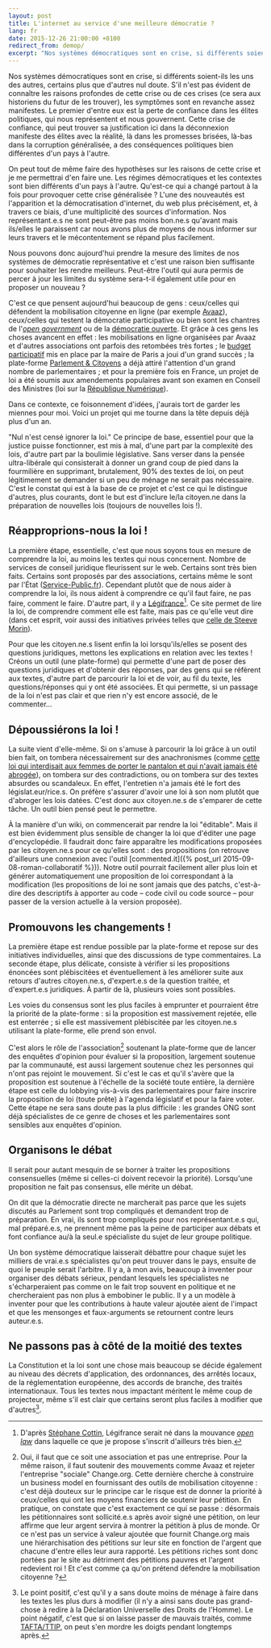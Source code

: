 ```yaml
---
layout: post
title: L'internet au service d'une meilleure démocratie ?
lang: fr
date: 2015-12-26 21:00:00 +0100
redirect_from: demop/
excerpt: "Nos systèmes démocratiques sont en crise, si différents soient-ils les uns des autres, certains plus que d'autres nul doute. S'il n'est pas évident de connaître les raisons profondes de cette crise ou de ces crises (ce sera aux historiens du futur de les trouver), les symptômes sont en revanche assez manifestes. Le premier d'entre eux est la perte de confiance dans les élites politiques, qui nous représentent et nous gouvernent. Cette crise de confiance, qui peut trouver sa justification ici dans la déconnexion manifeste des élites avec la réalité, là dans les promesses brisées, là-bas dans la corruption généralisée, a des conséquences politiques bien différentes d'un pays à l'autre."
---
```


Nos systèmes démocratiques sont en crise,
si différents soient-ils les uns des autres,
certains plus que d'autres nul doute.
S'il n'est pas évident de connaître les raisons profondes de cette crise
ou de ces crises (ce sera aux historiens du futur de les trouver),
les symptômes sont en revanche assez manifestes.
Le premier d'entre eux est la perte de confiance dans les élites politiques,
qui nous représentent et nous gouvernent. Cette crise de confiance,
qui peut trouver sa justification ici dans la déconnexion manifeste des élites
avec la réalité, là dans les promesses brisées,
là-bas dans la corruption généralisée,
a des conséquences politiques bien différentes d'un pays à l'autre.

On peut tout de même faire des hypothèses sur les raisons de cette crise
et je me permettrai d'en faire une. Les régimes démocratiques et les contextes
sont bien différents d'un pays à l'autre. Qu'est-ce qui a changé
partout à la fois pour provoquer cette crise généralisée ?
L'une des nouveautés est l'apparition et la démocratisation d'internet,
du web plus précisément,
et, à travers ce biais, d'une multiplicité des sources d'information.
Nos représentant.e.s ne sont peut-être pas moins bon.ne.s qu'avant mais
ils/elles le paraissent car nous avons plus de moyens de nous informer
sur leurs travers et le mécontentement se répand plus facilement.

Nous pouvons donc aujourd'hui prendre la mesure des limites de nos systèmes
de démocratie représentative et c'est une raison bien suffisante
pour souhaiter les rendre meilleurs.
Peut-être l'outil qui aura permis de percer à jour les limites du système
sera-t-il également utile pour en proposer un nouveau ?

C'est ce que pensent aujourd'hui beaucoup de gens :
ceux/celles qui défendent la mobilisation citoyenne en ligne
(par exemple [Avaaz](https://fr.wikipedia.org/wiki/Avaaz.org)),
ceux/celles qui testent la démocratie participative
ou bien sont les chantres de
l'[*open government*](https://fr.wikipedia.org/wiki/Partenariat_pour_un_gouvernement_ouvert)
ou de la [démocratie ouverte](https://fr.wikipedia.org/wiki/Gouvernement_ouvert).
Et grâce à ces gens les choses avancent en effet :
les mobilisations en ligne organisées par Avaaz et d'autres associations
ont parfois des retombées très fortes ;
le [budget participatif](https://budgetparticipatif.paris.fr/bp/)
mis en place par la maire de Paris a joui d'un grand succès ;
la plate-forme [Parlement & Citoyens](https://www.parlement-et-citoyens.fr/)
a déjà attiré l'attention d'un grand nombre de parlementaires ;
et pour la première fois en France,
un projet de loi a été soumis aux amendements populaires
avant son examen en Conseil des Ministres (loi sur la
[République Numérique](https://www.republique-numerique.fr/)).

Dans ce contexte, ce foisonnement d'idées,
j'aurais tort de garder les miennes pour moi.
Voici un projet qui me tourne dans la tête depuis déjà plus d'un an.

"Nul n'est censé ignorer la loi."
Ce principe de base, essentiel pour que la justice puisse fonctionner,
est mis à mal, d'une part par la complexité des lois,
d'autre part par la boulimie législative.
Sans verser dans la pensée ultra-libérale qui consisterait
à donner un grand coup de pied dans la fourmilière en supprimant,
brutalement, 90% des textes de loi,
on peut légitimement se demander si un peu de ménage ne serait pas nécessaire.
C'est le constat qui est à la base de ce projet
et c'est ce qui le distingue d'autres, plus courants,
dont le but est d'inclure le/la citoyen.ne
dans la préparation de nouvelles lois (toujours de nouvelles lois !).

## Réapproprions-nous la loi !

La première étape, essentielle,
c'est que nous soyons tous en mesure de comprendre la loi,
au moins les textes qui nous concernent.
Nombre de services de conseil juridique fleurissent sur le web.
Certains sont très bien faits. Certains sont proposés par des associations,
certains même le sont par l'État
([Service-Public.fr](https://www.service-public.fr/)).
Cependant plutôt que de nous aider à comprendre la loi,
ils nous aident à comprendre ce qu'il faut faire, ne pas faire,
comment le faire. D'autre part, il y a
[Légifrance](https://fr.wikipedia.org/wiki/Légifrance)[^legifrance].
Ce site permet de lire la loi, de comprendre comment elle est faite,
mais pas ce qu'elle veut dire (dans cet esprit,
voir aussi des initiatives privées telles que
[celle de Steeve Morin](http://www.lemonde.fr/pixels/article/2015/04/08/des-outils-informatiques-pour-decoder-le-code-civil_4611174_4408996.html)).

Pour que les citoyen.ne.s lisent enfin la loi
lorsqu'ils/elles se posent des questions juridiques,
mettons les explications en relation avec les textes !
Créons un outil (une plate-forme) qui permette
d'une part de poser des questions juridiques et d'obtenir des réponses,
par des gens qui se réfèrent aux textes,
d'autre part de parcourir la loi et de voir, au fil du texte,
les questions/réponses qui y ont été associées.
Et qui permette, si un passage de la loi n'est pas clair
et que rien n'y est encore associé, de le commenter…

## Dépoussiérons la loi !

La suite vient d'elle-même.
Si on s'amuse à parcourir la loi grâce à un outil bien fait,
on tombera nécessairement sur des anachronismes
(comme [cette loi qui interdisait aux femmes de porter le pantalon et qui n'avait jamais été abrogée](http://www.senat.fr/questions/base/2012/qSEQ120700692.html)),
on tombera sur des contradictions,
ou on tombera sur des textes absurdes ou scandaleux.
En effet, l'entretien n'a jamais été le fort des législat.eur/rice.s.
On préfère s'assurer d'avoir une loi à son nom
plutôt que d'abroger les lois datées.
C'est donc aux citoyen.ne.s de s'emparer de cette tâche.
Un outil bien pensé peut le permettre.

À la manière d'un wiki, on commencerait par rendre la loi "éditable".
Mais il est bien évidemment plus  sensible de changer la loi
que d'éditer une page d'encyclopédie.
Il faudrait donc faire apparaître les modifications
proposées par les citoyen.ne.s pour ce qu'elles sont : des propositions
(on retrouve d'ailleurs une connexion avec l'outil [commented.it]({% post_url 2015-09-08-roman-collaboratif %})).
Notre outil pourrait facilement aller plus loin et
générer automatiquement une proposition de loi
correspondant à la modification (les propositions de loi ne sont jamais que
des patchs, c'est-à-dire des descriptifs à apporter au code
– code civil ou code source – pour passer de la version actuelle
à la version proposée).

## Promouvons les changements !

La première étape est rendue possible par la plate-forme et
repose sur des initiatives individuelles,
ainsi que des discussions de type commentaires.
La seconde étape, plus délicate, consiste à vérifier
si les propositions énoncées sont plébiscitées et éventuellement
à les améliorer suite aux retours d'autres citoyen.ne.s,
d'expert.e.s de la question traitée, et d'expert.e.s juridiques.
À partir de là, plusieurs voies sont possibles.

Les voies du consensus sont les plus faciles à emprunter et
pourraient être la priorité de la plate-forme :
si la proposition est massivement rejetée, elle est enterrée ;
si elle est massivement plébiscitée par les citoyen.ne.s
utilisant la plate-forme, elle prend son envol.

C'est alors le rôle de l'association[^association]
soutenant la plate-forme que de lancer des enquêtes d'opinion
pour évaluer si la proposition, largement soutenue par la communauté,
est aussi largement soutenue chez les personnes
qui n'ont pas rejoint le mouvement.
Si c'est le cas et qu'il s'avère que la proposition est soutenue
à l'échelle de la société toute entière,
la dernière étape est celle du lobbying vis-à-vis des parlementaires
pour faire inscrire la proposition de loi (toute prête) à l'agenda législatif
et pour la faire voter.
Cette étape ne sera sans doute pas la plus difficile :
les grandes ONG sont déjà spécialistes de ce genre de choses et
les parlementaires sont sensibles aux enquêtes d'opinion.

## Organisons le débat

Il serait pour autant mesquin de se borner à traiter les propositions
consensuelles (même si celles-ci doivent recevoir la priorité).
Lorsqu'une proposition ne fait pas consensus, elle mérite un débat.

On dit que la démocratie directe ne marcherait pas
parce que les sujets discutés au Parlement sont trop compliqués et
demandent trop de préparation.
En vrai, ils sont trop compliqués pour nos représentant.e.s
qui, mal préparé.e.s, ne prennent même pas la peine de participer aux débats
et font confiance au/à la seul.e spécialiste du sujet de leur groupe politique.

Un bon système démocratique laisserait débattre pour chaque sujet
les milliers de vrai.e.s spécialistes qu'on peut trouver dans le pays,
ensuite de quoi le peuple serait l'arbitre. Il y a, à mon avis,
beaucoup à inventer pour organiser des débats sérieux,
pendant lesquels les spécialistes ne s'écharperaient pas
comme on le fait trop souvent en politique et ne chercheraient pas non plus
à embobiner le public. Il y a un modèle à inventer pour que
les contributions à haute valeur ajoutée aient de l'impact et
que les mensonges et faux-arguments se retournent contre leurs auteur.e.s.

## Ne passons pas à côté de la moitié des textes

La Constitution et la loi sont une chose
mais beaucoup se décide également au niveau des décrets d'application,
des ordonnances, des arrêtés locaux, de la réglementation européenne,
des accords de branche, des traités internationaux.
Tous les textes nous impactant méritent le même coup de projecteur,
même s'il est clair que certains seront plus faciles
à modifier que d'autres[^traites].

[^legifrance]:  D'après [Stéphane Cottin](http://www.servicedoc.info/spip.php?page=plan), Légifrance serait né dans la mouvance [*open law*](http://www.dila.premier-ministre.gouv.fr/activites/experimentations/open-law-europa-2015) dans laquelle ce que je propose s'inscrit d'ailleurs très bien.

[^association]: Oui, il faut que ce soit une association et pas une entreprise. Pour la même raison, il faut soutenir des mouvements comme Avaaz et rejeter l'entreprise "sociale" Change.org. Cette dernière cherche à construire un business model en fournissant des outils de mobilisation citoyenne : c'est déjà douteux sur le principe car le risque est de donner la priorité à ceux/celles qui ont les moyens financiers de soutenir leur pétition. En pratique, on constate que c'est exactement ce qui se passe : désormais les pétitionnaires sont sollicité.e.s après avoir signé une pétition, on leur affirme que leur argent servira à montrer la pétition à plus de monde. Or ce n'est pas un service à valeur ajoutée que fournit Change.org mais une hiérarchisation des pétitions sur leur site en fonction de l'argent que chacune d'entre elles leur aura rapporté. Les pétitions riches sont donc portées par le site au détriment des pétitions pauvres et l'argent redevient roi ! Et c'est comme ça qu'on prétend défendre la mobilisation citoyenne ?

[^traites]: Le point positif, c'est qu'il y a sans doute moins de ménage à faire dans les textes les plus durs à modifier (il n'y a ainsi sans doute pas grand-chose à redire à la Déclaration Universelle des Droits de l'Homme). Le point négatif, c'est que si on laisse passer de mauvais traités, comme [TAFTA/TTIP](https://fr.wikipedia.org/wiki/Partenariat_transatlantique_de_commerce_et_d%27investissement), on peut s'en mordre les doigts pendant longtemps après.

